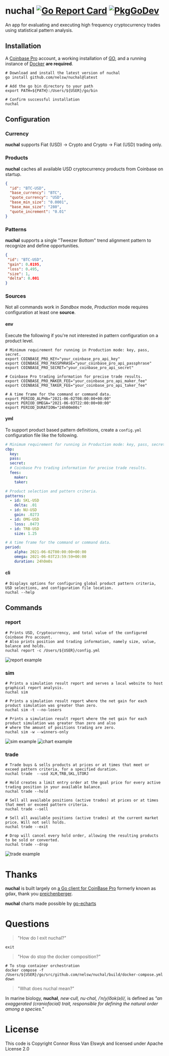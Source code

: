 # nuchal [![Go Report Card][5]][4] [![PkgGoDev][7]][6]

An app for evaluating and executing high frequency cryptocurrency trades using statistical pattern analysis. 

## Installation
A [Coinbase Pro][1] account, a working installation of [GO][2], and a running instance of [Docker][3] **are required**.
```shell
# Download and install the latest version of nuchal 
go install github.com/nelsw/nuchal@latest

# Add the go bin directory to your path
export PATH=${PATH}:/Users/${USER}/go/bin

# Confirm successful installation
nuchal
```

## Configuration

### Currency
**nuchal** supports Fiat (USD) -> Crypto and Crypto -> Fiat (USD) trading only.

### Products
**nuchal** caches all available USD cryptocurrency products from Coinbase on startup.
```json
{
  "id": "BTC-USD",
  "base_currency": "BTC",
  "quote_currency": "USD",
  "base_min_size": "0.0001",
  "base_max_size": "280",
  "quote_increment": "0.01"
}
```

### Patterns
**nuchal** supports a single "Tweezer Bottom" trend alignment pattern to recognize and define opportunities.
```json
{
 "id": "BTC-USD",
 "gain": 0.0195,
 "loss": 0.495,
 "size": 1,
 "delta": 0.001
}
```

### Sources
Not all commands work in *Sandbox* mode, *Production* mode requires configuration at least one **source**.

#### env
Execute the following if you're not interested in pattern configuration on a product level.
```shell
# Minimum requirement for running in Production mode: key, pass, secret.
export COINBASE_PRO_KEY="your_coinbase_pro_api_key"
export COINBASE_PRO_PASSPHRASE="your_coinbase_pro_api_passphrase"
export COINBASE_PRO_SECRET="your_coinbase_pro_api_secret"

# Coinbase Pro trading information for precise trade results.
export COINBASE_PRO_MAKER_FEE="your_coinbase_pro_api_maker_fee"
export COINBASE_PRO_TAKER_FEE="your_coinbase_pro_api_taker_fee"

# A time frame for the command or command data.
export PERIOD_ALPHA="2021-06-02T08:00:00+00:00"
export PERIOD_OMEGA="2021-06-03T22:00:00+00:00"
export PERIOD_DURATION="24h00m00s"
```

#### yml 
To support product based pattern definitions, create a `config.yml` configuration file like the following.
```yaml
# Minimum requirement for running in Production mode: key, pass, secret.
cbp:
  key:
  pass:
  secret:
  # Coinbase Pro trading information for precise trade results.
  fees:
    maker:
    taker:

# Product selection and pattern criteria.
patterns:
  - id: SKL-USD
    delta: .01
  - id: NU-USD
    gain: .0273
  - id: OMG-USD
    loss: .0473
  - id: TRB-USD
    size: 1.25

# A time frame for the command or command data.
period:
    alpha: 2021-06-02T00:00:00+00:00
    omega: 2021-06-03T23:59:59+00:00
    duration: 24h0m0s
```

#### cli
```shell
# Displays options for configuring global product pattern criteria, USD selections, and configuration file location.
nuchal --help
```

## Commands

### report
```shell
# Prints USD, Cryptocurrency, and total value of the configured Coinbase Pro account.
# Also prints position and trading information, namely size, value, balance and holds.
nuchal report -c /Users/${USER}/config.yml
```
![report example][10]

### sim
```shell
# Prints a simulation result report and serves a local website to host graphical report analysis.
nuchal sim

# Prints a simulation result report where the net gain for each product simulation was greater than zero.
nuchal sim -t --no-losers

# Prints a simulation result report where the net gain for each product simulation was greater than zero and also 
# where the amount of positions trading are zero.	
nuchal sim -w --winners-only
```
![sim example][12]
![chart example][14]

### trade
```shell
# Trade buys & sells products at prices or at times that meet or exceed pattern criteria, for a specified duration.
nuchal trade  --usd XLM,TRB,SKL,STORJ

# Hold creates a limit entry order at the goal price for every active trading position in your available balance.
nuchal trade --hold

# Sell all available positions (active trades) at prices or at times that meet or exceed pattern criteria.
nuchal trade --sell

# Sell all available positions (active trades) at the current market price. Will not sell holds.
nuchal trade --exit

# Drop will cancel every hold order, allowing the resulting products to be sold or converted.
nuchal trade --drop
```

![trade example][11]

# Thanks
**nuchal** is built largely on [a Go client for CoinBase Pro][8] formerly known as gdax, thank you [preichenberger][9].

**nuchal** charts made possible by [go-echarts][16] 

# Questions

> "How do I exit nuchal?"
```shell
exit
```

> "How do stop the docker composition?"
```shell
# To stop container orchestration
docker compose -f /Users/${USER}/go/src/github.com/nelsw/nuchal/build/docker-compose.yml down
```

> "What does nuchal mean?" 

In marine biology, **nuchal**, *new⋅cull, nu⋅chal, /ˈn(y)o͞ok(ə)l/,* is defined as *"an exaggerated (craniofacial) trait, 
responsible for defining the natural order among a species."*

# License
This code is Copyright Connor Ross Van Elswyk and licensed under Apache License 2.0

[1]: https://pro.coinbase.com
[2]: https://golang.org/
[3]: https://www.docker.com/
[4]: https://goreportcard.com/report/github.com/nelsw/nuchal
[5]: https://goreportcard.com/badge/github.com/nelsw/nuchal
[6]: https://pkg.go.dev/mod/github.com/nelsw/nuchal
[7]: https://pkg.go.dev/badge/mod/github.com/nelsw/nuchal
[8]: https://github.com/preichenberger/go-coinbasepro
[9]: https://github.com/preichenberger
[10]: .github/report.png?raw=true
[11]: .github/trade.png?raw=true
[12]: .github/sim.png?raw=true
[13]: https://www.investopedia.com/articles/active-trading/040714/tweezers-provide-precision-trend-traders.asp
[14]: .github/charts.png?raw=true
[16]: https://github.com/go-echarts/go-echarts